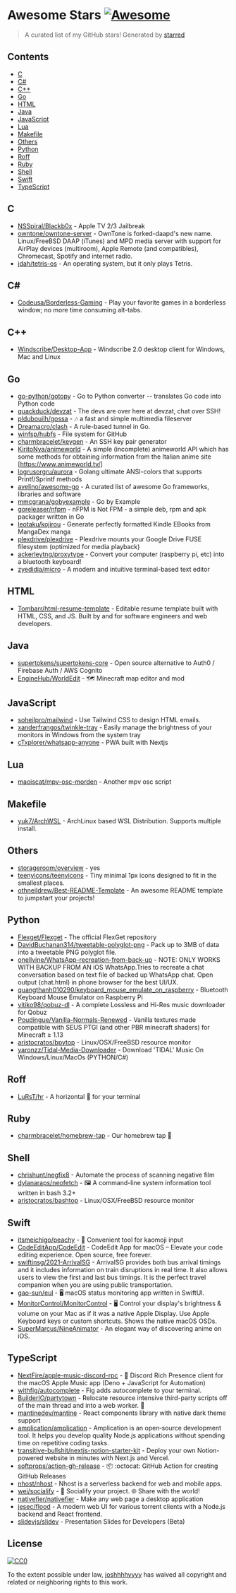 # Awesome Stars [![Awesome](https://cdn.rawgit.com/sindresorhus/awesome/d7305f38d29fed78fa85652e3a63e154dd8e8829/media/badge.svg)](https://github.com/sindresorhus/awesome)

> A curated list of my GitHub stars!  Generated by [starred](https://github.com/maguowei/starred)


## Contents

  - [C](#c)
  - [C#](#c#)
  - [C++](#c++)
  - [Go](#go)
  - [HTML](#html)
  - [Java](#java)
  - [JavaScript](#javascript)
  - [Lua](#lua)
  - [Makefile](#makefile)
  - [Others](#others)
  - [Python](#python)
  - [Roff](#roff)
  - [Ruby](#ruby)
  - [Shell](#shell)
  - [Swift](#swift)
  - [TypeScript](#typescript)

## C 

- [NSSpiral/Blackb0x](https://github.com/NSSpiral/Blackb0x) - Apple TV 2/3 Jailbreak
- [owntone/owntone-server](https://github.com/owntone/owntone-server) - OwnTone is forked-daapd's new name. Linux/FreeBSD DAAP (iTunes) and MPD media server with support for AirPlay devices (multiroom), Apple Remote (and compatibles), Chromecast, Spotify and internet radio.
- [jdah/tetris-os](https://github.com/jdah/tetris-os) - An operating system, but it only plays Tetris.

## C# # 

- [Codeusa/Borderless-Gaming](https://github.com/Codeusa/Borderless-Gaming) - Play your favorite games in a borderless window; no more time consuming alt-tabs.

## C++ 

- [Windscribe/Desktop-App](https://github.com/Windscribe/Desktop-App) - Windscribe 2.0 desktop client for Windows, Mac and Linux

## Go 

- [go-python/gotopy](https://github.com/go-python/gotopy) - Go to Python converter -- translates Go code into Python code
- [quackduck/devzat](https://github.com/quackduck/devzat) - The devs are over here at devzat, chat over SSH!
- [pldubouilh/gossa](https://github.com/pldubouilh/gossa) - 🎶 a fast and simple multimedia fileserver
- [Dreamacro/clash](https://github.com/Dreamacro/clash) - A rule-based tunnel in Go.
- [winfsp/hubfs](https://github.com/winfsp/hubfs) - File system for GitHub
- [charmbracelet/keygen](https://github.com/charmbracelet/keygen) - An SSH key pair generator
- [KiritoNya/animeworld](https://github.com/KiritoNya/animeworld) - A simple (incomplete) animeworld API which has some methods for obtaining information from the Italian anime site [https://www.animeworld.tv/]
- [logrusorgru/aurora](https://github.com/logrusorgru/aurora) - Golang ultimate ANSI-colors that supports Printf/Sprintf methods
- [avelino/awesome-go](https://github.com/avelino/awesome-go) - A curated list of awesome Go frameworks, libraries and software
- [mmcgrana/gobyexample](https://github.com/mmcgrana/gobyexample) - Go by Example
- [goreleaser/nfpm](https://github.com/goreleaser/nfpm) - nFPM is Not FPM - a simple deb, rpm and apk packager written in Go
- [leotaku/kojirou](https://github.com/leotaku/kojirou) - Generate perfectly formatted Kindle EBooks from MangaDex manga
- [plexdrive/plexdrive](https://github.com/plexdrive/plexdrive) - Plexdrive mounts your Google Drive FUSE filesystem (optimized for media playback)
- [ackerleytng/proxytype](https://github.com/ackerleytng/proxytype) - Convert your computer (raspberry pi, etc) into a bluetooth keyboard!
- [zyedidia/micro](https://github.com/zyedidia/micro) - A modern and intuitive terminal-based text editor

## HTML 

- [Tombarr/html-resume-template](https://github.com/Tombarr/html-resume-template) - Editable resume template built with HTML, CSS, and JS. Built by and for software engineers and web developers.

## Java 

- [supertokens/supertokens-core](https://github.com/supertokens/supertokens-core) - Open source alternative to Auth0 / Firebase Auth / AWS Cognito
- [EngineHub/WorldEdit](https://github.com/EngineHub/WorldEdit) - 🗺️ Minecraft map editor and mod

## JavaScript 

- [soheilpro/mailwind](https://github.com/soheilpro/mailwind) - Use Tailwind CSS to design HTML emails.
- [xanderfrangos/twinkle-tray](https://github.com/xanderfrangos/twinkle-tray) - Easily manage the brightness of your monitors in Windows from the system tray
- [cTxplorer/whatsapp-anyone](https://github.com/cTxplorer/whatsapp-anyone) - PWA built with Nextjs

## Lua 

- [maoiscat/mpv-osc-morden](https://github.com/maoiscat/mpv-osc-morden) - Another mpv osc script

## Makefile 

- [yuk7/ArchWSL](https://github.com/yuk7/ArchWSL) - ArchLinux based WSL Distribution. Supports multiple install.

## Others 

- [storageroom/overview](https://github.com/storageroom/overview) - yes
- [teenyicons/teenyicons](https://github.com/teenyicons/teenyicons) - Tiny minimal 1px icons designed to fit in the smallest places.
- [othneildrew/Best-README-Template](https://github.com/othneildrew/Best-README-Template) - An awesome README template to jumpstart your projects!

## Python 

- [Flexget/Flexget](https://github.com/Flexget/Flexget) - The official FlexGet repository
- [DavidBuchanan314/tweetable-polyglot-png](https://github.com/DavidBuchanan314/tweetable-polyglot-png) - Pack up to 3MB of data into a tweetable PNG polyglot file.
- [onellvine/WhatsApp-recreation-from-back-up](https://github.com/onellvine/WhatsApp-recreation-from-back-up) - NOTE: ONLY WORKS WITH BACKUP FROM AN iOS WhatsApp.Tries to recreate a chat conversation based on text file of backed up WhatsApp chat. Open output (chat.html) in phone browser for the best UI/UX.
- [quangthanh010290/keyboard_mouse_emulate_on_raspberry](https://github.com/quangthanh010290/keyboard_mouse_emulate_on_raspberry) - Bluetooth Keyboard Mouse  Emulator on Raspberry Pi
- [vitiko98/qobuz-dl](https://github.com/vitiko98/qobuz-dl) - A complete Lossless and Hi-Res music downloader for Qobuz
- [Poudingue/Vanilla-Normals-Renewed](https://github.com/Poudingue/Vanilla-Normals-Renewed) - Vanilla textures made compatible with SEUS PTGI (and other PBR minecraft shaders) for Minecraft ≥ 1.13
- [aristocratos/bpytop](https://github.com/aristocratos/bpytop) - Linux/OSX/FreeBSD resource monitor
- [yaronzz/Tidal-Media-Downloader](https://github.com/yaronzz/Tidal-Media-Downloader) - Download 'TIDAL' Music On Windows/Linux/MacOs (PYTHON/C#)

## Roff 

- [LuRsT/hr](https://github.com/LuRsT/hr) - A horizontal :straight_ruler: for your terminal

## Ruby 

- [charmbracelet/homebrew-tap](https://github.com/charmbracelet/homebrew-tap) - Our homebrew tap 🍺

## Shell 

- [chrishunt/negfix8](https://github.com/chrishunt/negfix8) - Automate the process of scanning negative film
- [dylanaraps/neofetch](https://github.com/dylanaraps/neofetch) - 🖼️  A command-line system information tool written in bash 3.2+
- [aristocratos/bashtop](https://github.com/aristocratos/bashtop) - Linux/OSX/FreeBSD resource monitor

## Swift 

- [itsmeichigo/peachy](https://github.com/itsmeichigo/peachy) - 🍑 Convenient tool for kaomoji input
- [CodeEditApp/CodeEdit](https://github.com/CodeEditApp/CodeEdit) - CodeEdit App for macOS – Elevate your code editing experience. Open source, free forever.
- [swiftinsg/2021-ArrivalSG](https://github.com/swiftinsg/2021-ArrivalSG) - ArrivalSG provides both bus arrival timings and it includes information on train disruptions in real time. It also allows users to view the first and last bus timings. It is the perfect travel companion when you are using public transportation.
- [gao-sun/eul](https://github.com/gao-sun/eul) - 🖥️ macOS status monitoring app written in SwiftUI.
- [MonitorControl/MonitorControl](https://github.com/MonitorControl/MonitorControl) - 🖥 Control your display's brightness & volume on your Mac as if it was a native Apple Display. Use Apple Keyboard keys or custom shortcuts. Shows the native macOS OSDs.
- [SuperMarcus/NineAnimator](https://github.com/SuperMarcus/NineAnimator) - An elegant way of discovering anime on iOS.

## TypeScript 

- [NextFire/apple-music-discord-rpc](https://github.com/NextFire/apple-music-discord-rpc) - 🎵 Discord Rich Presence client for the macOS Apple Music app (Deno + JavaScript for Automation)
- [withfig/autocomplete](https://github.com/withfig/autocomplete) - Fig adds autocomplete to your terminal.
- [BuilderIO/partytown](https://github.com/BuilderIO/partytown) - Relocate resource intensive third-party scripts off of the main thread and into a web worker. 🎉
- [mantinedev/mantine](https://github.com/mantinedev/mantine) - React components library with native dark theme support
- [amplication/amplication](https://github.com/amplication/amplication) - Amplication is an open‑source development tool. It helps you develop quality Node.js applications without spending time on repetitive coding tasks.
- [transitive-bullshit/nextjs-notion-starter-kit](https://github.com/transitive-bullshit/nextjs-notion-starter-kit) - Deploy your own Notion-powered website in minutes with Next.js and Vercel.
- [softprops/action-gh-release](https://github.com/softprops/action-gh-release) - 📦 :octocat: GitHub Action for creating GitHub Releases
- [nhost/nhost](https://github.com/nhost/nhost) - Nhost is a serverless backend for web and mobile apps.
- [wei/socialify](https://github.com/wei/socialify) - 💞 Socialify your project. 🌐 Share with the world!
- [nativefier/nativefier](https://github.com/nativefier/nativefier) - Make any web page a desktop application
- [jesec/flood](https://github.com/jesec/flood) - A modern web UI for various torrent clients with a Node.js backend and React frontend.
- [slidevjs/slidev](https://github.com/slidevjs/slidev) - Presentation Slides for Developers (Beta)


## License

[![CC0](http://mirrors.creativecommons.org/presskit/buttons/88x31/svg/cc-zero.svg)](https://creativecommons.org/publicdomain/zero/1.0/)

To the extent possible under law, [joshhhhyyyy](https://github.com/joshhhhyyyy) has waived all copyright and related or neighboring rights to this work.

